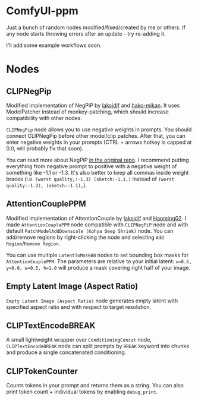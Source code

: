 # ComfyUI-ppm
Just a bunch of random nodes modified/fixed/created by me or others. If any node starts throwing errors after an update - try re-adding it.

I'll add some example workflows soon.

# Nodes

## CLIPNegPip
Modified implementation of NegPiP by [laksjdjf](https://github.com/laksjdjf) and [hako-mikan](https://github.com/hako-mikan). It uses ModelPatcher instead of monkey-patching, which should increase compatibility with other nodes.

`CLIPNegPip` node allows you to use negative weights in prompts. You should connect CLIPNegPip before other model/clip patches. After that, you can enter negative weights in your prompts (CTRL + arrows hotkey is capped at 0.0, will probably fix that soon).

You can read more about NegPiP [in the original repo](https://github.com/hako-mikan/sd-webui-negpip). I recommend putting everything from negative prompt to positive with a negative weight of something like -1.1 or -1.3. It's also better to keep all commas inside weight braces (i.e. `(worst quality,:-1.3) (sketch:-1.1,)` instead of `(worst quality:-1.3), (sketch:-1.1),`).

## AttentionCouplePPM
Modified implementation of AttentionCouple by [laksjdjf](https://github.com/laksjdjf) and [Haoming02](https://github.com/Haoming02). I made `AttentionCouplePPM` node compatible with `CLIPNegPiP` node and with default `PatchModelAddDownscale (Kohya Deep Shrink)` node. You can add/remove regions by right-clicking the node and selecting `Add Region`/`Remove Region`.

You can use multiple `LatentToMaskBB` nodes to set bounding box masks for `AttentionCouplePPM`. The parameters are relative to your initial latent: `x=0.5, y=0.0, w=0.5, h=1.0` will produce a mask covering right half of your image.

## Empty Latent Image (Aspect Ratio)
`Empty Latent Image (Aspect Ratio)` node generates empty latent with specified aspect ratio and with respect to target resolution.

## CLIPTextEncodeBREAK
A small lightweight wrapper over `ConditioningConcat` node, `CLIPTextEncodeBREAK` node can split prompts by `BREAK` keyword into chunks and produce a single concatenated conditioning.

## CLIPTokenCounter
Counts tokens in your prompt and returns them as a string. You can also print token count + individual tokens by enabling `debug_print`.